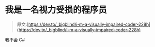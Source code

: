 # 我是一名视力受损的程序员

> 原文:[https://dev.to/_bigblind/i-m-a-visually-impaired-coder-228h](https://dev.to/_bigblind/i-m-a-visually-impaired-coder-228h)

我不会 C#
